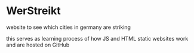 # WerStreikt
website to see which cities in germany are striking

this serves as learning process of how JS and HTML static websites work and are hosted on GitHub
